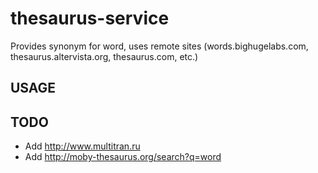 thesaurus-service
=================
Provides synonym for word, uses remote sites (words.bighugelabs.com, thesaurus.altervista.org, thesaurus.com, etc.)

USAGE
-----


TODO
----
- Add http://www.multitran.ru
- Add http://moby-thesaurus.org/search?q=word
